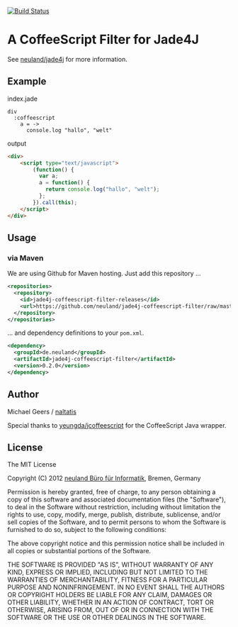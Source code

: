 [![Build Status](https://secure.travis-ci.org/neuland/jade4j-coffeescript-filter.png?branch=master)](http://travis-ci.org/neuland/jade4j-coffeescript-filter)

# A CoffeeScript Filter for Jade4J

See [neuland/jade4j](https://github.com/neuland/jade4j#api-filters) for more information.

## Example

index.jade

```
div
  :coffeescript
    a = ->
      console.log "hallo", "welt"
```

output


```html
<div>
	<script type="text/javascript">
		(function() {
		  var a;
		  a = function() {
		    return console.log("hallo", "welt");
		  };
		}).call(this);
	</script>
</div>
```

## Usage

### via Maven

We are using Github for Maven hosting. Just add this repository ...

```xml
<repositories>
  <repository>
    <id>jade4j-coffeescript-filter-releases</id>
    <url>https://github.com/neuland/jade4j-coffeescript-filter/raw/master/releases</url>
  </repository>
</repositories>
```

... and dependency definitions to your `pom.xml`.

```xml
<dependency>
  <groupId>de.neuland</groupId>
  <artifactId>jade4j-coffeescript-filter</artifactId>
  <version>0.2.0</version>
</dependency>
```

## Author

Michael Geers / [naltatis](https://github.com/naltatis)

Special thanks to [yeungda/jcoffeescript](https://github.com/yeungda/jcoffeescript) for the CoffeeScript Java wrapper.

## License

The MIT License

Copyright (C) 2012 [neuland Büro für Informatik](http://www.neuland-bfi.de/), Bremen, Germany

Permission is hereby granted, free of charge, to any person obtaining a copy of this software and associated documentation files (the "Software"), to deal in the Software without restriction, including without limitation the rights to use, copy, modify, merge, publish, distribute, sublicense, and/or sell copies of the Software, and to permit persons to whom the Software is furnished to do so, subject to the following conditions:

The above copyright notice and this permission notice shall be included in all copies or substantial portions of the Software.

THE SOFTWARE IS PROVIDED "AS IS", WITHOUT WARRANTY OF ANY KIND, EXPRESS OR IMPLIED, INCLUDING BUT NOT LIMITED TO THE WARRANTIES OF MERCHANTABILITY, FITNESS FOR A PARTICULAR PURPOSE AND NONINFRINGEMENT. IN NO EVENT SHALL THE AUTHORS OR COPYRIGHT HOLDERS BE LIABLE FOR ANY CLAIM, DAMAGES OR OTHER LIABILITY, WHETHER IN AN ACTION OF CONTRACT, TORT OR OTHERWISE, ARISING FROM, OUT OF OR IN CONNECTION WITH THE SOFTWARE OR THE USE OR OTHER DEALINGS IN THE SOFTWARE.